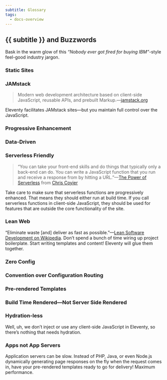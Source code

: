 ```yaml
---
subtitle: Glossary
tags:
  - docs-overview
---
```


## {{ subtitle }} and Buzzwords

Bask in the warm glow of this _“Nobody ever got fired for buying IBM”_-style feel-good industry jargon.

### Static Sites

### JAMstack

> Modern web development architecture based on client-side JavaScript, reusable APIs, and prebuilt Markup.—[jamstack.org](https://jamstack.org/)

Eleventy facilitates JAMstack sites—but you maintain full control over the JavaScript.

### Progressive Enhancement

### Data-Driven

### Serverless Friendly

> “You can take your front-end skills and do things that typically only a back-end can do. You can write a JavaScript function that you run and receive a response from by hitting a URL.”—[The Power of Serverless](https://thepowerofserverless.info/) from [Chris Coyier](https://twitter.com/chriscoyier)

Take care to make sure that <span class="buzzword">serverless</span> functions are <span class="buzzword">progressively enhanced</span>. That means they should either run at build time. If you call <span class="buzzword">serverless</span> functions in client-side JavaScript, they should be used for features that are outside the core functionality of the site.

### Lean Web

“Eliminate waste [and] deliver as fast as possible.”—[Lean Software Development on Wikipedia](https://en.wikipedia.org/wiki/Lean_software_development). Don’t spend a bunch of time wiring up project boilerplate. Start writing templates and content! Eleventy will glue them together.

### Zero Config

### Convention over Configuration Routing

### Pre-rendered Templates

### Build Time Rendered—Not Server Side Rendered

### Hydration-less

Well, uh, we don’t inject or use any client-side JavaScript in Eleventy, so there’s nothing that needs hydration.

### Apps not App Servers

Application servers can be slow. Instead of PHP, Java, or even Node.js dynamically generating page responses on the fly when the request comes in, have your pre-rendered templates ready to go for delivery! Maximum performance.